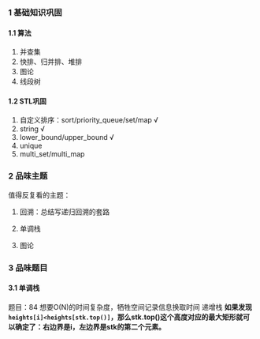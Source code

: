 ### 1 基础知识巩固

#### 1.1 算法
1. 并查集
2. 快排、归并排、堆排
3. 图论
4. 线段树

#### 1.2 STL巩固

1. 自定义排序：sort/priority_queue/set/map √
2. string √
3. lower_bound/upper_bound √
4. unique
5. multi_set/multi_map

### 2 品味主题

值得反复看的主题：

1. 回溯：总结写递归回溯的套路

2. 单调栈

3. 图论

### 3 品味题目

#### 3.1 单调栈

题目：84
想要O(N)的时间复杂度，牺牲空间记录信息换取时间
递增栈
**如果发现`heights[i]<heights[stk.top()]`，那么stk.top()这个高度对应的最大矩形就可以确定了：右边界是i，左边界是stk的第二个元素。**
